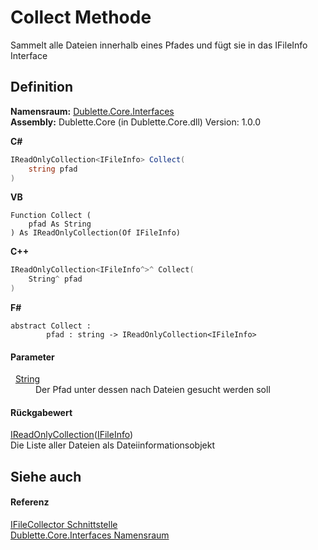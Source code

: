 # Collect Methode


Sammelt alle Dateien innerhalb eines Pfades und fügt sie in das IFileInfo Interface



## Definition
**Namensraum:** <a href="N_Dublette_Core_Interfaces.md">Dublette.Core.Interfaces</a>  
**Assembly:** Dublette.Core (in Dublette.Core.dll) Version: 1.0.0

**C#**
``` C#
IReadOnlyCollection<IFileInfo> Collect(
	string pfad
)
```
**VB**
``` VB
Function Collect ( 
	pfad As String
) As IReadOnlyCollection(Of IFileInfo)
```
**C++**
``` C++
IReadOnlyCollection<IFileInfo^>^ Collect(
	String^ pfad
)
```
**F#**
``` F#
abstract Collect : 
        pfad : string -> IReadOnlyCollection<IFileInfo> 
```



#### Parameter
<dl><dt>  <a href="https://learn.microsoft.com/dotnet/api/system.string" target="_blank" rel="noopener noreferrer">String</a></dt><dd>Der Pfad unter dessen nach Dateien gesucht werden soll</dd></dl>

#### Rückgabewert
<a href="https://learn.microsoft.com/dotnet/api/system.collections.generic.ireadonlycollection-1" target="_blank" rel="noopener noreferrer">IReadOnlyCollection</a>(<a href="T_Dublette_Core_Interfaces_IFileInfo.md">IFileInfo</a>)  
Die Liste aller Dateien als Dateiinformationsobjekt

## Siehe auch


#### Referenz
<a href="T_Dublette_Core_Interfaces_IFileCollector.md">IFileCollector Schnittstelle</a>  
<a href="N_Dublette_Core_Interfaces.md">Dublette.Core.Interfaces Namensraum</a>  

